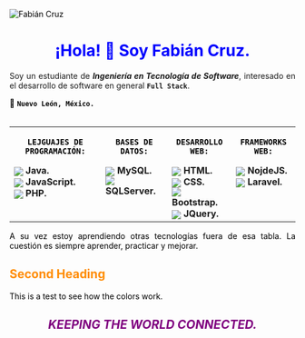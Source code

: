 ![Fabián Cruz](http://fabiancruz.x10.mx/static/readme-perfil/banner.png)

<div align= "center">
<h1>¡Hola! 👋 Soy Fabián Cruz.</h1>
</div>


<div align= "justify">
Soy un estudiante de <strong><i>Ingeniería en Tecnología de Software</i></strong>, interesado en el desarrollo de software en general <code><strong>Full Stack</strong></code>.

📍 <code><strong>Nuevo León, México.</strong></code>
<br>
<br>
</div>

<div  align=center width="100%">
<table width="100%">
<tr>
<td  valign="top">
<p align=center><code><strong>LEJGUAJES DE PROGRAMACIÓN:</strong></code></p>
<div>
<img src="http://fabiancruz.x10.mx/static/readme-perfil/icons/java.png" valign="middle"><strong> Java.</strong>
</div>
<div>
<img src="http://fabiancruz.x10.mx/static/readme-perfil/icons/JS.png" valign="middle"><strong> JavaScript.</strong>
</div>
<div>
<img src="http://fabiancruz.x10.mx/static/readme-perfil/icons/PHP.png" valign="middle"><strong> PHP.</strong>
</div>
</td>

<td valign="top">
<p align=center><code><strong>BASES DE DATOS:</strong></code></p>
<div>
<img src="http://fabiancruz.x10.mx/static/readme-perfil/icons/mysql.png" valign="middle"><strong> MySQL.</strong>
</div>
<div>
<img src="http://fabiancruz.x10.mx/static/readme-perfil/icons/sqlserver.png" valign="middle"><strong> SQLServer.</strong>
</div>
</td>
<td valign="top">
<p align=center><code><strong>DESARROLLO WEB:</strong></code></p>
<div>
<img src="http://fabiancruz.x10.mx/static/readme-perfil/icons/java.png" valign="middle"><strong> HTML.</strong>
</div>
<div>
<img src="http://fabiancruz.x10.mx/static/readme-perfil/icons/css.png" valign="middle"><strong> CSS.</strong>
</div>
<div>
<img src="http://fabiancruz.x10.mx/static/readme-perfil/icons/bootstrap.png" valign="middle"><strong> Bootstrap.</strong>
</div>
<div>
<img src="http://fabiancruz.x10.mx/static/readme-perfil/icons/jquery.png" valign="middle"><strong> JQuery.</strong>
</div>
</td>

<td valign="top">
<p align=center><code><strong>FRAMEWORKS WEB:</strong></code></p>
<div>
<img src="http://fabiancruz.x10.mx/static/readme-perfil/icons/nodejs.png" valign="middle"><strong> NojdeJS.</strong>
</div>
<div>
<img src="http://fabiancruz.x10.mx/static/readme-perfil/icons/laravel.png" valign="middle"><strong> Laravel.</strong>
</div>
</td>

</tr>
</table>
</div>

<p align=justify>A su vez estoy aprendiendo otras tecnologías fuera de esa tabla. La cuestión es siempre aprender, practicar y mejorar.</p>

<style>H1{color:Blue;}</style>
<style>H2{color:DarkOrange;}</style>
<style>p{color:Black;}</style>

## Second Heading

This is a test to see how the colors work.


<div align= center><h2><i>
<p style="color:Purple !important;">
KEEPING THE WORLD CONNECTED.
</p>
</i>
</h2>
</div>

<!-- ![Vistas del perfil](https://gpvc.arturio.dev/fabiancruz-0) -->

<!--
**FabianCruz-0/FabianCruz-0** is a ✨ _special_ ✨ repository because its `README.md` (this file) appears on your GitHub profile.

Here are some ideas to get you started:

- 🔭 I’m currently working on ...
- 🌱 I’m currently learning ...
- 👯 I’m looking to collaborate on ...
- 🤔 I’m looking for help with ...
- 💬 Ask me about ...
- 📫 How to reach me: ...
- 😄 Pronouns: ...
- ⚡ Fun fact: ...
--!>
